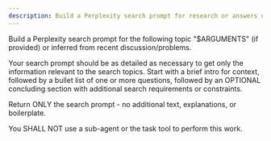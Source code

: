 ```yaml
---
description: Build a Perplexity search prompt for research or answers on a topic
---
```


Build a Perplexity search prompt for the following topic "$ARGUMENTS" (if provided) or inferred from
recent discussion/problems.

Your search prompt should be as detailed as necessary to get only the information relevant to the
search topics. Start with a brief intro for context, followed by a bullet list of one or more
questions, followed by an OPTIONAL concluding section with additional search requirements or
constraints.

Return ONLY the search prompt - no additional text, explanations, or boilerplate.

You SHALL NOT use a sub-agent or the task tool to perform this work.
